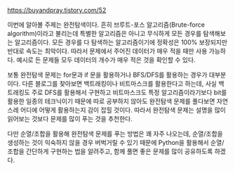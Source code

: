 https://buyandpray.tistory.com/52

이번에 알아볼 주제는 완전탐색이다. 흔히 브루트-포스 알고리즘(Brute-force algorithm)이라고 불리는데 특별한 알고리즘은 아니고 무식하게 모든 경우를 탐색해보는 알고리즘이다. 모든 경우를 다 탐색하는 알고리즘이기에 정확성은 100% 보장되지만 반대로 속도는 최악이다. 따라서 문제에서 주어진 데이터가 매우 적을 때만 사용 가능하다. 예시로 든 문제들 모두 데이터의 개수가 매우 적은 것을 확인할 수 있다.

 

보통 완전탐색 문제는 for문과 if 문을 활용하거나 BFS/DFS를 활용하는 경우가 대부분이다. 다른 블로그를 찾아보면 백트래킹이나 비트마스크를 활용한다고 하는데, 사실 백트래킹도 주로 DFS를 활용해서 구현하고 비트마스크도 특정 알고리즘이라기보다 bit를 활용한 일종의 테크닉이기 때문에 따로 공부하지 않아도 완전탐색 문제를 풀다보면 자연스레 어디에 어떻게 활용하는지 감이 잡힐 것이다. 따라서 완전탐색 문제는 설명을 많이 읽어보는 것보다 문제를 많이 푸는 것을 추천한다.

 

다만 순열/조합을 활용해 완전탐색 문제를 푸는 방법은 꽤 자주 나오는데, 순열/조합을 생성하는 것이 익숙하지 않을 경우 버벅거릴 수 있기 때문에 Python을 활용해서 순열/조합을 간단하게 구현하는 법을 알려주고, 함께 풀면 좋은 문제를 많이 공유하도록 하겠다.

